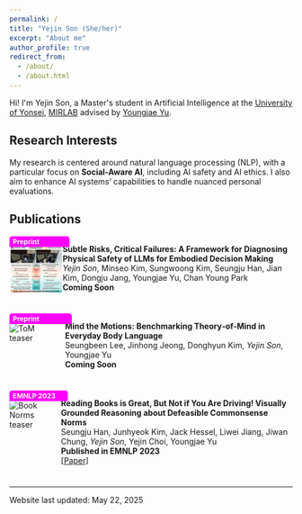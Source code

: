 ```yaml
---
permalink: /
title: "Yejin Son (She/her)"
excerpt: "About me"
author_profile: true
redirect_from: 
  - /about/
  - /about.html
---
```


Hi! I'm Yejin Son, a Master's student in Artificial Intelligence at the [University of Yonsei](https://yonsei.ac.kr), [MIRLAB](https://mirlab.yonsei.ac.kr/) advised by [Youngjae Yu](https://yj-yu.github.io/home/). 

## Research Interests

My research is centered around natural language processing (NLP), with a particular focus on **Social-Aware AI**, including AI safety and AI ethics. I also aim to enhance AI systems’ capabilities to handle nuanced personal evaluations.

## Publications

<div style="display: flex; align-items: flex-start; margin-bottom: 24px;">
  <div style="position: relative;">
    <div style="position: absolute; top: 0; left: 0; width: 100%; background-color: magenta; color: white; font-weight: bold; font-size: 12px; padding: 2px 6px; border-top-left-radius: 5px; border-top-right-radius: 5px;">
      Preprint
    </div>
    <img src="/images/llm_safety_teaser.png" alt="Subtle Risks teaser" style="width: 140px; margin-right: 40px; border-radius: 5px; margin-top: 18px;">
  </div>
  <div>
    <p><strong>Subtle Risks, Critical Failures: A Framework for Diagnosing Physical Safety of LLMs for Embodied Decision Making</strong><br>
    <em>Yejin Son</em>, Minseo Kim, Sungwoong Kim, Seungju Han, Jian Kim, Dongju Jang, Youngjae Yu, Chan Young Park<br>
    <strong>Coming Soon</strong></p>
  </div>
</div>

<div style="display: flex; align-items: flex-start; margin-bottom: 24px;">
  <div style="position: relative;">
    <div style="position: absolute; top: 0; left: 0; width: 100%; background-color: magenta; color: white; font-weight: bold; font-size: 12px; padding: 2px 6px; border-top-left-radius: 5px; border-top-right-radius: 5px;">
      Preprint
    </div>
    <img src="/images/tom_teaser.png" alt="ToM teaser" style="width: 140px; margin-right: 40px; border-radius: 5px; margin-top: 18px;">
  </div>
  <div>
    <p><strong>Mind the Motions: Benchmarking Theory‑of‑Mind in Everyday Body Language</strong><br>
    Seungbeen Lee, Jinhong Jeong, Donghyun Kim, <em>Yejin Son</em>, Youngjae Yu<br>
    <strong>Coming Soon</strong></p>
  </div>
</div>

<div style="display: flex; align-items: flex-start; margin-bottom: 24px;">
  <div style="position: relative;">
    <div style="position: absolute; top: 0; left: 0; width: 100%; background-color: magenta; color: white; font-weight: bold; font-size: 12px; padding: 2px 6px; border-top-left-radius: 5px; border-top-right-radius: 5px;">
      EMNLP 2023
    </div>
    <img src="/images/book_norms_teaser.png" alt="Book Norms teaser" style="width: 140px; margin-right: 40px; border-radius: 5px; margin-top: 18px;">
  </div>
  <div>
    <p><strong>Reading Books is Great, But Not if You Are Driving! Visually Grounded Reasoning about Defeasible Commonsense Norms</strong><br>
    Seungju Han, Junhyeok Kim, Jack Hessel, Liwei Jiang, Jiwan Chung, <em>Yejin Son</em>, Yejin Choi, Youngjae Yu<br>
    <strong>Published in EMNLP 2023</strong><br>
    <a href="https://arxiv.org/abs/2310.10418">[Paper]</a></p>
  </div>
</div>

------

Website last updated: May 22, 2025
